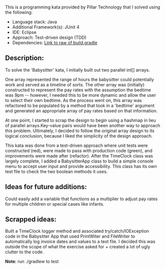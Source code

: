 This is a programming kata provided by Pillar Technology that I solved using the following:

+ Language stack: 				Java
+ Additional Framework(s): 		JUnit 4
+ IDE:							Eclipse
+ Approach: 					Test-driven design (TDD)
+ Dependencies:					[Link to raw of build.gradle](https://raw.githubusercontent.com/Brent-Milan/pillar-katas/master/build.gradle)

## **Description**: 

To solve the 'Babysitter' kata, I initially built out two parallel int[] arrays. 

One array represented the range of hours the babysitter could potentially work and served as a timeline of sorts. The other array was (initially) constructed to represent the pay rates with the assumption the bedtime was 9pm -- however, I needed this to be more dynamic and allow the user to select their own bedtime. As the process went on, this array was refactored to be populated by a method that took in a 'bedtime' argument and generated an appropriate array of pay rates based on that information. 

At one point, I started to scrap the design to begin using a hashmap in lieu of parallel arrays.Key-value pairs would have been another way to approach this problem. Ultimately, I decided to follow the original array design to its logical conclusion, because I liked the simplicity of the design approach.

This kata was done from a test-driven approach where unit tests were constructed (red), were made to pass with production code (green), and improvements were made after (refactor). After the TimeClock class was largely complete, I added a BabysitterApp class to build a simple console menu to accept user input and provide accessibility. This class has its own test file to check the two boolean methods it uses.

## **Ideas for future additions**: 

Could easily add a variable that functions as a multiplier to adjust pay rates for multiple children or special cases like infants. 

## **Scrapped ideas**:

Built a TimeClock logger method and associated try/catch/IOException code in the Babysitter App that used PrintWiter and FileWriter to automatically log invoice dates and values to a text file. I decided this was outside the scope of what the exercise asked for + created a lot of ugly clutter to the code. 

**Note**: run ./gradlew to test



